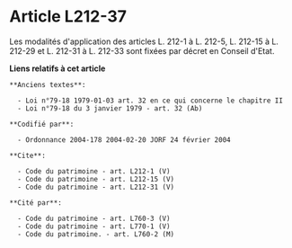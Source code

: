 # Article L212-37

Les modalités d'application des articles L. 212-1 à L. 212-5, L. 212-15 à L. 212-29 et L. 212-31 à L. 212-33 sont fixées par
décret en Conseil d'Etat.

**Liens relatifs à cet article**

	**Anciens textes**:

	  - Loi n°79-18 1979-01-03 art. 32 en ce qui concerne le chapitre II
	  - Loi n°79-18 du 3 janvier 1979 - art. 32 (Ab)

	**Codifié par**:

	  - Ordonnance 2004-178 2004-02-20 JORF 24 février 2004

	**Cite**:

	  - Code du patrimoine - art. L212-1 (V)
	  - Code du patrimoine - art. L212-15 (V)
	  - Code du patrimoine - art. L212-31 (V)

	**Cité par**:

	  - Code du patrimoine - art. L760-3 (V)
	  - Code du patrimoine - art. L770-1 (V)
	  - Code du patrimoine. - art. L760-2 (M)
